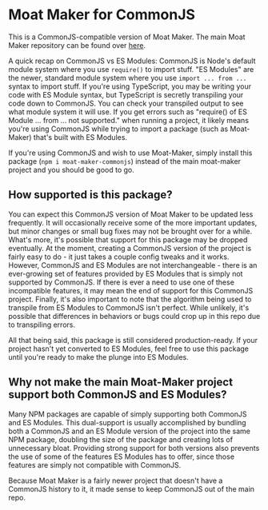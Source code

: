 # Moat Maker for CommonJS

This is a CommonJS-compatible version of Moat Maker. The main Moat Maker repository can be found over [here](https://github.com/theScottyJam/moat-maker).

A quick recap on CommonJS vs ES Modules: CommonJS is Node's default module system where you use `require()` to import stuff. "ES Modules" are the newer, standard module system where you use `import ... from ...` syntax to import stuff. If you're using TypeScript, you may be writing your code with ES Module syntax, but TypeScript is secretly transpiling your code down to CommonJS. You can check your transpiled output to see what module system it will use. If you get errors such as "require() of ES Module ... from ... not supported." when running a project, it likely means you're using CommonJS while trying to import a package (such as Moat-Maker) that's built with ES Modules.

If you're using CommonJS and wish to use Moat-Maker, simply install this package (`npm i moat-maker-commonjs`) instead of the main moat-maker project and you should be good to go.

## How supported is this package?

You can expect this CommonJS version of Moat Maker to be updated less frequently. It will occasionally receive some of the more important updates, but minor changes or small bug fixes may not be brought over for a while. What's more, it's possible that support for this package may be dropped eventually. At the moment, creating a CommonJS version of the project is fairly easy to do - it just takes a couple config tweaks and it works. However, CommonJS and ES Modules are not interchangeable - there is an ever-growing set of features provided by ES Modules that is simply not supported by CommonJS. If there is ever a need to use one of these incompatible features, it may mean the end of support for this CommonJS project. Finally, it's also important to note that the algorithm being used to transpile from ES Modules to CommonJS isn't perfect. While unlikely, it's possible that differences in behaviors or bugs could crop up in this repo due to transpiling errors.

All that being said, this package is still considered production-ready. If your project hasn't yet converted to ES Modules, feel free to use this package until you're ready to make the plunge into ES Modules.

## Why not make the main Moat-Maker project support both CommonJS and ES Modules?

Many NPM packages are capable of simply supporting both CommonJS and ES Modules. This dual-support is usually accomplished by bundling both a CommonJS and an ES Module version of the project into the same NPM package, doubling the size of the package and creating lots of unnecessary bloat. Providing strong support for both versions also prevents the use of some of the features ES Modules has to offer, since those features are simply not compatible with CommonJS.

Because Moat Maker is a fairly newer project that doesn't have a CommonJS history to it, it made sense to keep CommonJS out of the main repo.
